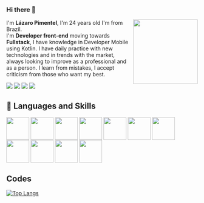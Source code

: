 
### Hi there 👋

<div>
 <p align = "left">
  <img height="170em" src= "https://github-readme-stats.vercel.app/api?username=Drlazinho&show_icons=true&theme=tokyonight" align = "right">
    I'm <strong>Lázaro Pimentel</strong>, I'm 24 years old I'm from Brazil. <br>
    I'm <strong>Developer front-end</strong> moving towards <strong>Fullstack</strong>, I have knowledge in Developer Mobile using Kotlin. I have daily practice with new technologies and in trends with the market, always looking to improve as a professional and as a person. I learn from mistakes, I accept criticism from those who want my best. 
    <br>
</p> 
 
</div>


<p align="left">
        
  <a href="mailto: lazbonfim@hotmail.com" target="_blank" alt="Gmail">
  <img src="https://img.shields.io/badge/Microsoft_Outlook-0078D4?style=for-the-badge&logo=microsoft-outlook&logoColor=white" /></a>

  <a href="mailto: lazbonfim1@gmail.com" target="_blank" alt="Gmail">
  <img src="https://img.shields.io/badge/Gmail-D14836?style=for-the-badge&logo=gmail&logoColor=white" /></a>

  <a href="https://www.linkedin.com/in/lazarobonfim/" target="_blank" alt="Linkedin">
  <img src="https://img.shields.io/badge/LinkedIn-0077B5?style=for-the-badge&logo=linkedin&logoColor=white" /></a>

  <a href="tel: +55 71 992938275" target="_blank" alt="WhatsApp">
  <img src="https://img.shields.io/badge/WhatsApp-25D366?style=for-the-badge&logo=whatsapp&logoColor=white"/></a>
</p>  
<h2>🚀 Languages and Skills </h2>
<div>
    <img src="https://cdn.jsdelivr.net/gh/devicons/devicon/icons/javascript/javascript-original.svg" align = "center" heigth="50" width="60">
     <img src="https://cdn.jsdelivr.net/gh/devicons/devicon/icons/typescript/typescript-original.svg" align = "center" heigth="50" width="60">
    <img src="https://cdn.jsdelivr.net/gh/devicons/devicon/icons/html5/html5-original.svg" align = "center" heigth="50" width="60">
    <img src="https://cdn.jsdelivr.net/gh/devicons/devicon/icons/css3/css3-original.svg" align = "center" heigth="50" width="60">
     <img src="https://cdn.jsdelivr.net/gh/devicons/devicon/icons/bootstrap/bootstrap-plain-wordmark.svg" align = "center" heigth="50" width="60">
    <img src="https://cdn.jsdelivr.net/gh/devicons/devicon/icons/kotlin/kotlin-original.svg" align = "center" heigth="50" width="60">
    <img src="https://cdn.jsdelivr.net/gh/devicons/devicon/icons/android/android-original.svg" align = "center" heigth="50" width="60">
<!--     <img src="https://cdn.jsdelivr.net/gh/devicons/devicon/icons/nodejs/nodejs-original.svg" align = "center" heigth="50" width="60"> -->
    <img src="https://cdn.jsdelivr.net/gh/devicons/devicon/icons/react/react-original-wordmark.svg" align = "center" heigth="50" width="60">
    <img src="https://cdn.jsdelivr.net/gh/devicons/devicon/icons/sass/sass-original.svg" align = "center" heigth="50" width="60">
<!--     <img src="https://cdn.jsdelivr.net/gh/devicons/devicon/icons/docker/docker-plain-wordmark.svg" align = "center" heigth="50" width="60"> -->
    <img src="https://cdn.jsdelivr.net/gh/devicons/devicon/icons/vuejs/vuejs-original-wordmark.svg" align = "center" heigth="50" width="60"/>
    <img src="https://cdn.jsdelivr.net/gh/devicons/devicon/icons/git/git-plain-wordmark.svg" align = "center" heigth="50" width="60"/>
<!--      <img src="https://www.vectorlogo.zone/logos/sqlite/sqlite-ar21.svg" align = "center" heigth="50" width="60"/> -->
<!--     <img src="https://cdn.jsdelivr.net/gh/devicons/devicon/icons/mysql/mysql-original-wordmark.svg" align = "center" heigth="50" width="60">
  -->
</div>

## Codes

[![Top Langs](https://github-readme-stats.vercel.app/api/top-langs/?username=Drlazinho&layout=compact)](https://github.com/anuraghazra/github-readme-stats)



<!--
    <img height="190em" src="https://github-readme-stats.vercel.app/api/top-langs/?username=Drlazinho&layout=compact">

**Drlazinho/Drlazinho** is a ✨ _special_ ✨ repository because its `README.md` (this file) appears on your GitHub profile.

Here are some ideas to get you started:

- 🔭 I’m currently working on ...
- 🌱 I’m currently learning ...
- 👯 I’m looking to collaborate on ...
- 🤔 I’m looking for help with ...
- 💬 Ask me about ...
- 📫 How to reach me: ...
- 😄 Pronouns: ...
- ⚡ Fun fact: ...
-->
